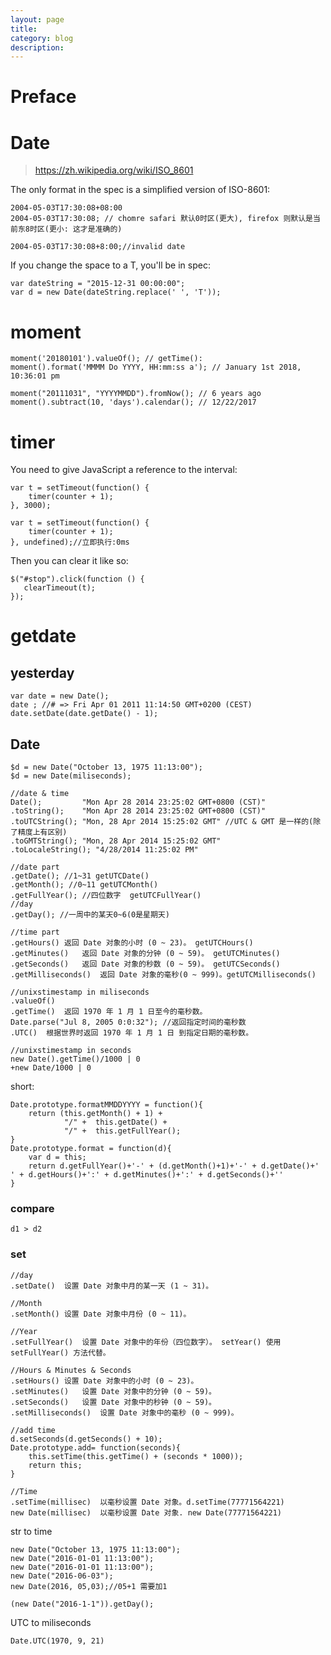 ```yaml
---
layout: page
title:
category: blog
description:
---
```

# Preface

# Date
> https://zh.wikipedia.org/wiki/ISO_8601

The only format in the spec is a simplified version of ISO-8601:

	2004-05-03T17:30:08+08:00
	2004-05-03T17:30:08; // chomre safari 默认0时区(更大), firefox 则默认是当前东8时区(更小: 这才是准确的)

	2004-05-03T17:30:08+8:00;//invalid date

If you change the space to a T, you'll be in spec:

	var dateString = "2015-12-31 00:00:00";
	var d = new Date(dateString.replace(' ', 'T'));

# moment

	moment('20180101').valueOf(); // getTime():
	moment().format('MMMM Do YYYY, HH:mm:ss a'); // January 1st 2018, 10:36:01 pm

	moment("20111031", "YYYYMMDD").fromNow(); // 6 years ago
	moment().subtract(10, 'days').calendar(); // 12/22/2017

# timer
You need to give JavaScript a reference to the interval:

	var t = setTimeout(function() {
		timer(counter + 1);
	}, 3000);

	var t = setTimeout(function() {
		timer(counter + 1);
	}, undefined);//立即执行:0ms

Then you can clear it like so:

	$("#stop").click(function () {
	   clearTimeout(t);
	});

# getdate

## yesterday

	var date = new Date();
	date ; //# => Fri Apr 01 2011 11:14:50 GMT+0200 (CEST)
	date.setDate(date.getDate() - 1);

## Date

	$d = new Date("October 13, 1975 11:13:00");
	$d = new Date(miliseconds);

	//date & time
	Date(); 		"Mon Apr 28 2014 23:25:02 GMT+0800 (CST)"
	.toString(); 	"Mon Apr 28 2014 23:25:02 GMT+0800 (CST)"
	.toUTCString();	"Mon, 28 Apr 2014 15:25:02 GMT" //UTC & GMT 是一样的(除了精度上有区别)
	.toGMTString();	"Mon, 28 Apr 2014 15:25:02 GMT"
	.toLocaleString(); "4/28/2014 11:25:02 PM"

	//date part
	.getDate(); //1~31 getUTCDate()
	.getMonth(); //0~11 getUTCMonth()
	.getFullYear(); //四位数字	getUTCFullYear()
	//day
	.getDay(); //一周中的某天0~6(0是星期天)

	//time part
	.getHours()	返回 Date 对象的小时 (0 ~ 23)。 getUTCHours()
	.getMinutes()	返回 Date 对象的分钟 (0 ~ 59)。	getUTCMinutes()
	.getSeconds()	返回 Date 对象的秒数 (0 ~ 59)。 getUTCSeconds()
	.getMilliseconds()	返回 Date 对象的毫秒(0 ~ 999)。getUTCMilliseconds()

	//unixstimestamp in miliseconds
	.valueOf()
	.getTime()	返回 1970 年 1 月 1 日至今的毫秒数。
	Date.parse("Jul 8, 2005 0:0:32"); //返回指定时间的毫秒数
	.UTC()	根据世界时返回 1970 年 1 月 1 日 到指定日期的毫秒数。

	//unixstimestamp in seconds
	new Date().getTime()/1000 | 0
	+new Date/1000 | 0

short:

	Date.prototype.formatMMDDYYYY = function(){
		return (this.getMonth() + 1) +
				"/" +  this.getDate() +
				"/" +  this.getFullYear();
	}
	Date.prototype.format = function(d){
		var d = this;
		return d.getFullYear()+'-' + (d.getMonth()+1)+'-' + d.getDate()+' ' + d.getHours()+':' + d.getMinutes()+':' + d.getSeconds()+''
	}

### compare

	d1 > d2

### set

	//day
	.setDate()	设置 Date 对象中月的某一天 (1 ~ 31)。

	//Month
	.setMonth()	设置 Date 对象中月份 (0 ~ 11)。

	//Year
	.setFullYear()	设置 Date 对象中的年份（四位数字）。 setYear()	使用 setFullYear() 方法代替。

	//Hours & Minutes & Seconds
	.setHours()	设置 Date 对象中的小时 (0 ~ 23)。
	.setMinutes()	设置 Date 对象中的分钟 (0 ~ 59)。
	.setSeconds()	设置 Date 对象中的秒钟 (0 ~ 59)。
	.setMilliseconds()	设置 Date 对象中的毫秒 (0 ~ 999)。

	//add time
	d.setSeconds(d.getSeconds() + 10);
	Date.prototype.add= function(seconds){
		this.setTime(this.getTime() + (seconds * 1000));
		return this;
	}

	//Time
	.setTime(millisec)	以毫秒设置 Date 对象。d.setTime(77771564221)
	new Date(millisec)	以毫秒设置 Date 对象. new Date(77771564221)

str to time

	new Date("October 13, 1975 11:13:00");
	new Date("2016-01-01 11:13:00");
	new Date("2016-01-01 11:13:00");
	new Date("2016-06-03");
	new Date(2016, 05,03);//05+1 需要加1

	(new Date("2016-1-1")).getDay();

UTC to miliseconds

	Date.UTC(1970, 9, 21)
